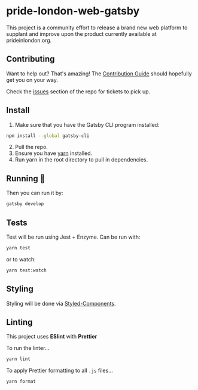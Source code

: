 # pride-london-web-gatsby

This project is a community effort to release a brand new web platform to supplant and improve upon the product currently available at prideinlondon.org.

## Contributing

Want to help out? That's amazing! The [Contribution Guide](https://github.com/MarcelCutts/pride-london-web/blob/master/CONTRIBUTING.md) should hopefully get you on your way.

Check the [issues](https://github.com/kiraarghy/pride-london-web-gatsby/issues) section of the repo for tickets to pick up.

## Install

1.  Make sure that you have the Gatsby CLI program installed:

```sh
npm install --global gatsby-cli
```

2.  Pull the repo.
3.  Ensure you have [yarn](https://yarnpkg.com/en/docs/install) installed.
4.  Run yarn in the root directory to pull in dependencies.

## Running 🏃

Then you can run it by:

```sh
gatsby develop
```

## Tests

Test will be run using Jest + Enzyme. Can be run with:

```sh
yarn test
```

or to watch:

```sh
yarn test:watch
```

## Styling

Styling will be done via [Styled-Components](https://www.styled-components.com/).

## Linting

This project uses **ESlint** with **Prettier**

To run the linter...

```sh
yarn lint
```

To apply Prettier formatting to all `.js` files...

```sh
yarn format
```
